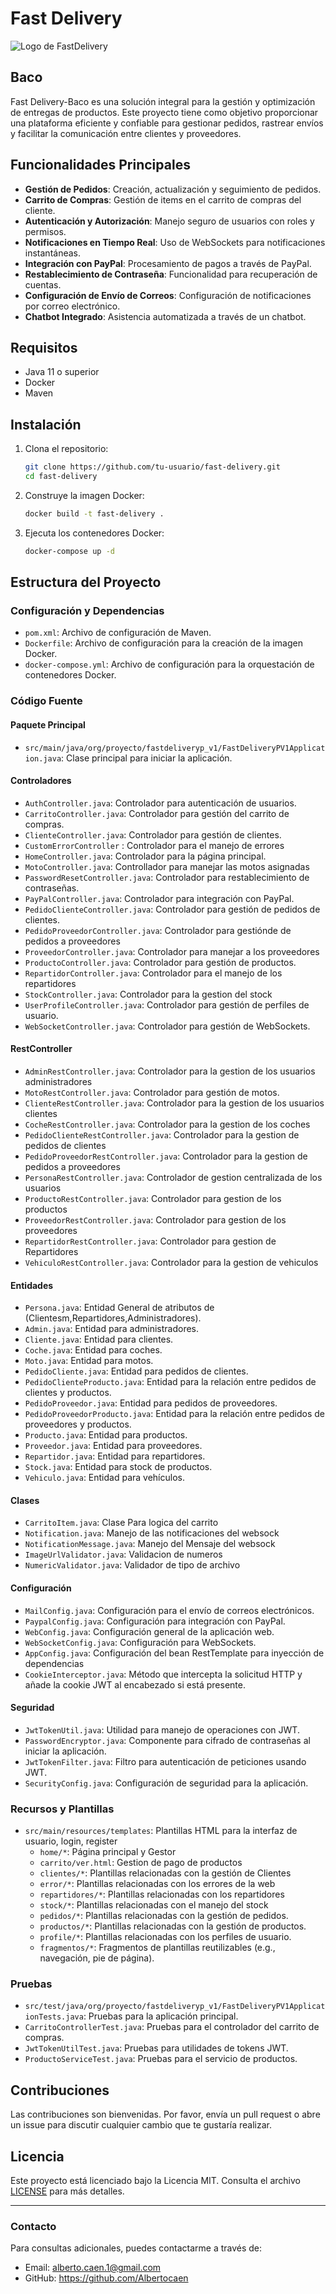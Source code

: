 # Fast Delivery
![Logo de FastDelivery](./src/main/resources/static/uploads/cambio-removebg-preview.png)
## Baco 

Fast Delivery-Baco es una solución integral para la gestión y optimización de entregas de productos. Este proyecto tiene como objetivo proporcionar una plataforma eficiente y confiable para gestionar pedidos, rastrear envíos y facilitar la comunicación entre clientes y proveedores.

## Funcionalidades Principales

- **Gestión de Pedidos**: Creación, actualización y seguimiento de pedidos.
- **Carrito de Compras**: Gestión de items en el carrito de compras del cliente.
- **Autenticación y Autorización**: Manejo seguro de usuarios con roles y permisos.
- **Notificaciones en Tiempo Real**: Uso de WebSockets para notificaciones instantáneas.
- **Integración con PayPal**: Procesamiento de pagos a través de PayPal.
- **Restablecimiento de Contraseña**: Funcionalidad para recuperación de cuentas.
- **Configuración de Envío de Correos**: Configuración de notificaciones por correo electrónico.
- **Chatbot Integrado**: Asistencia automatizada a través de un chatbot.

## Requisitos

- Java 11 o superior
- Docker
- Maven

## Instalación

1. Clona el repositorio:
    ```bash
    git clone https://github.com/tu-usuario/fast-delivery.git
    cd fast-delivery
    ```

2. Construye la imagen Docker:
    ```bash
    docker build -t fast-delivery .
    ```

3. Ejecuta los contenedores Docker:
    ```bash
    docker-compose up -d
    ```

## Estructura del Proyecto


### Configuración y Dependencias

- `pom.xml`: Archivo de configuración de Maven.
- `Dockerfile`: Archivo de configuración para la creación de la imagen Docker.
- `docker-compose.yml`: Archivo de configuración para la orquestación de contenedores Docker.

### Código Fuente

#### Paquete Principal

- `src/main/java/org/proyecto/fastdeliveryp_v1/FastDeliveryPV1Application.java`: Clase principal para iniciar la aplicación.

#### Controladores

- `AuthController.java`: Controlador para autenticación de usuarios.
- `CarritoController.java`: Controlador para gestión del carrito de compras.
- `ClienteController.java`: Controlador para gestión de clientes.
- `CustomErrorController` : Controlador para el manejo de errores
- `HomeController.java`: Controlador para la página principal.
- `MotoController.java`: Controllador para manejar las motos asignadas
- `PasswordResetController.java`: Controlador para restablecimiento de contraseñas.
- `PayPalController.java`: Controlador para integración con PayPal.
- `PedidoClienteController.java`: Controlador para gestión de pedidos de clientes.
- `PedidoProveedorController.java`: Controlador para gestiónde de pedidos a proveedores
- `ProveedorController.java`: Controlador para manejar a los proveedores
- `ProductoController.java`: Controlador para gestión de productos.
- `RepartidorController.java`: Controlador para el manejo de los repartidores
- `StockController.java`: Controlador para la gestion del stock
- `UserProfileController.java`: Controlador para gestión de perfiles de usuario.
- `WebSocketController.java`: Controlador para gestión de WebSockets.

#### RestController

- `AdminRestController.java`: Controlador para la gestion de los usuarios administradores
- `MotoRestController.java`: Controlador para gestión de motos.
- `ClienteRestController.java`: Controlador para la gestion de los usuarios clientes
- `CocheRestController.java`: Controlador para la gestion de los coches
- `PedidoClienteRestController.java`: Controlador para la gestion de pedidos de clientes
- `PedidoProveedorRestController.java`: Controlador para la gestion de pedidos a proveedores
- `PersonaRestController.java`: Controlador de gestion centralizada de los usuarios 
- `ProductoRestController.java`: Controlador para gestion de los productos
- `ProveedorRestController.java`: Controlador para gestion de los proveedores
- `RepartidorRestController.java`: Controlador para gestion de Repartidores
- `VehiculoRestController.java`: Controlador para la gestion de vehiculos

#### Entidades
- `Persona.java`: Entidad General de atributos de (Clientesm,Repartidores,Administradores).
- `Admin.java`: Entidad para administradores.
- `Cliente.java`: Entidad para clientes.
- `Coche.java`: Entidad para coches.
- `Moto.java`: Entidad para motos.
- `PedidoCliente.java`: Entidad para pedidos de clientes.
- `PedidoClienteProducto.java`: Entidad para la relación entre pedidos de clientes y productos.
- `PedidoProveedor.java`: Entidad para pedidos de proveedores.
- `PedidoProveedorProducto.java`: Entidad para la relación entre pedidos de proveedores y productos.
- `Producto.java`: Entidad para productos.
- `Proveedor.java`: Entidad para proveedores.
- `Repartidor.java`: Entidad para repartidores.
- `Stock.java`: Entidad para stock de productos.
- `Vehiculo.java`: Entidad para vehículos.

#### Clases
- `CarritoItem.java`: Clase Para logica del carrito
- `Notification.java`: Manejo de las notificaciones del websock
- `NotificationMessage.java`: Manejo del Mensaje del websock
- `ImageUrlValidator.java`: Validacion de numeros
- `NumericValidator.java`: Validador de tipo de archivo

#### Configuración

- `MailConfig.java`: Configuración para el envío de correos electrónicos.
- `PaypalConfig.java`: Configuración para integración con PayPal.
- `WebConfig.java`: Configuración general de la aplicación web.
- `WebSocketConfig.java`: Configuración para WebSockets.
- `AppConfig.java`: Configuración del bean RestTemplate para inyección de dependencias
- `CookieInterceptor.java`: Método que intercepta la solicitud HTTP y añade la cookie JWT al encabezado si está presente.


#### Seguridad

- `JwtTokenUtil.java`: Utilidad para manejo de operaciones con JWT.
- `PasswordEncryptor.java`: Componente para cifrado de contraseñas al iniciar la aplicación.
- `JwtTokenFilter.java`: Filtro para autenticación de peticiones usando JWT.
- `SecurityConfig.java`: Configuración de seguridad para la aplicación.

### Recursos y Plantillas

- `src/main/resources/templates`: Plantillas HTML para la interfaz de usuario, login, register
    - `home/*`: Página principal y Gestor
    - `carrito/ver.html`: Gestion de pago de productos
    - `clientes/*`: Plantillas relacionadas con la gestión de Clientes
    - `error/*`: Plantillas relacionadas con los errores de la web
    - `repartidores/*`: Plantillas relacionadas con los repartidores
    - `stock/*`: Plantillas relacionadas con el manejo del stock
    - `pedidos/*`: Plantillas relacionadas con la gestión de pedidos.
    - `productos/*`: Plantillas relacionadas con la gestión de productos.
    - `profile/*`: Plantillas relacionadas con los perfiles de usuario.
    - `fragmentos/*`: Fragmentos de plantillas reutilizables (e.g., navegación, pie de página).

### Pruebas

- `src/test/java/org/proyecto/fastdeliveryp_v1/FastDeliveryPV1ApplicationTests.java`: Pruebas para la aplicación principal.
- `CarritoControllerTest.java`: Pruebas para el controlador del carrito de compras.
- `JwtTokenUtilTest.java`: Pruebas para utilidades de tokens JWT.
- `ProductoServiceTest.java`: Pruebas para el servicio de productos.

## Contribuciones

Las contribuciones son bienvenidas. Por favor, envía un pull request o abre un issue para discutir cualquier cambio que te gustaría realizar.

## Licencia

Este proyecto está licenciado bajo la Licencia MIT. Consulta el archivo [LICENSE](LICENSE) para más detalles.

---

### Contacto

Para consultas adicionales, puedes contactarme a través de:

- Email: alberto.caen.1@gmail.com
- GitHub: https://github.com/Albertocaen

